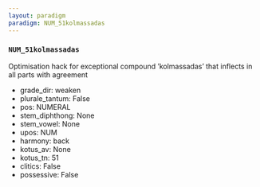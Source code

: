 ```yaml
---
layout: paradigm
paradigm: NUM_51kolmassadas
---
```

### ` NUM_51kolmassadas `

Optimisation hack for exceptional compound ’kolmassadas’ that inflects in all parts with agreement
* grade_dir: weaken
* plurale_tantum: False
* pos: NUMERAL
* stem_diphthong: None
* stem_vowel: None
* upos: NUM
* harmony: back
* kotus_av: None
* kotus_tn: 51
* clitics: False
* possessive: False
